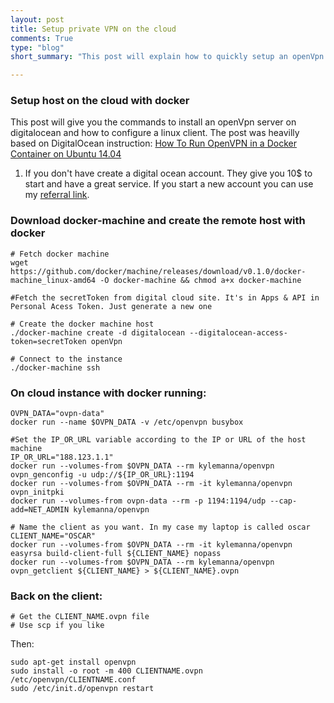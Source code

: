 ```yaml
---
layout: post
title: Setup private VPN on the cloud
comments: True
type: "blog"
short_summary: "This post will explain how to quickly setup an openVpn container using docker and how to configure a linux client"

---
```


### Setup host on the cloud with docker

This post will give you the commands to install an openVpn server on digitalocean and how to configure a linux client.
The post was heavilly based on DigitalOcean instruction: [How To Run OpenVPN in a Docker Container on Ubuntu 14.04](https://www.digitalocean.com/community/tutorials/how-to-run-openvpn-in-a-docker-container-on-ubuntu-14-04?utm_medium=social&utm_source=twitter&utm_campaign=openvpn_docker_ubuntu_tut&utm_content=image)

1. If you don't have create a digital ocean account. They give you 10$ to start and have a great service. If you start a new account you can use my [referral link](https://www.digitalocean.com/?refcode=beed9a7630ab).

### Download docker-machine and create the remote host with docker

    # Fetch docker machine
    wget https://github.com/docker/machine/releases/download/v0.1.0/docker-machine_linux-amd64 -O docker-machine && chmod a+x docker-machine

    #Fetch the secretToken from digital cloud site. It's in Apps & API in Personal Acess Token. Just generate a new one

    # Create the docker machine host
    ./docker-machine create -d digitalocean --digitalocean-access-token=secretToken openVpn

    # Connect to the instance
    ./docker-machine ssh

### On cloud instance with docker running:

    OVPN_DATA="ovpn-data"
    docker run --name $OVPN_DATA -v /etc/openvpn busybox

    #Set the IP_OR_URL variable according to the IP or URL of the host machine
    IP_OR_URL="188.123.1.1"
    docker run --volumes-from $OVPN_DATA --rm kylemanna/openvpn ovpn_genconfig -u udp://${IP_OR_URL}:1194
    docker run --volumes-from $OVPN_DATA --rm -it kylemanna/openvpn ovpn_initpki
    docker run --volumes-from ovpn-data --rm -p 1194:1194/udp --cap-add=NET_ADMIN kylemanna/openvpn

    # Name the client as you want. In my case my laptop is called oscar
    CLIENT_NAME="OSCAR"
    docker run --volumes-from $OVPN_DATA --rm -it kylemanna/openvpn easyrsa build-client-full ${CLIENT_NAME} nopass
    docker run --volumes-from $OVPN_DATA --rm kylemanna/openvpn ovpn_getclient ${CLIENT_NAME} > ${CLIENT_NAME}.ovpn

### Back on the client:

    # Get the CLIENT_NAME.ovpn file
    # Use scp if you like

Then:

    sudo apt-get install openvpn
    sudo install -o root -m 400 CLIENTNAME.ovpn /etc/openvpn/CLIENTNAME.conf
    sudo /etc/init.d/openvpn restart
